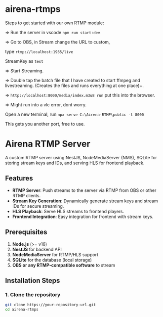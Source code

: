 # airena-rtmps
Steps to get started with our own RTMP module:

=> Run the server in vscode ``npm run start:dev`` 

=> Go to OBS, in Stream change the URL to custom,

type `﻿rtmp://localhost:1935/live` 

StreamKey as ``test`` 

=> Start Streaming.

=> Double tap the batch file that I have created to start ffmpeg and livestreaming. (Creates the files and runs everything at one place)+. 

=> `http://localhost:8000/media/index.m3u8 run` put this into the browser.

=> Might run into a vlc error, dont worry.

Open a new terminal, run `npx serve C:\Airena-RTMP\public -l 8000` 

This gets you another port, free to use.

# Airena RTMP Server

A custom RTMP server using NestJS, NodeMediaServer (NMS), SQLite for storing stream keys and IDs, and serving HLS for frontend playback.

## Features

- **RTMP Server**: Push streams to the server via RTMP from OBS or other RTMP clients.
- **Stream Key Generation**: Dynamically generate stream keys and stream IDs for secure streaming.
- **HLS Playback**: Serve HLS streams to frontend players.
- **Frontend Integration**: Easy integration for frontend with stream keys.

## Prerequisites

1. **Node.js** (>= v16)
2. **NestJS** for backend API
3. **NodeMediaServer** for RTMP/HLS support
4. **SQLite** for the database (local storage)
5. **OBS or any RTMP-compatible software** to stream

## Installation Steps

### 1. Clone the repository

```bash
git clone https://your-repository-url.git
cd airena-rtmps

